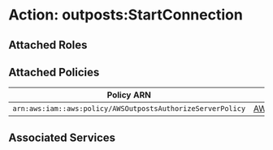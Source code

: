 # Action: outposts:StartConnection

## Attached Roles

## Attached Policies

| Policy ARN | Policy Name |
|------------|-------------|
| `arn:aws:iam::aws:policy/AWSOutpostsAuthorizeServerPolicy` | [AWSOutpostsAuthorizeServerPolicy](../policies.md#awsoutpostsauthorizeserverpolicy) |

## Associated Services

